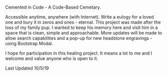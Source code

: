 Cemented in Code - A Code-Based Cemetary.

Accessible anytime, anywhere (with Internet). Write a eulogy for a loved one and bury it in zeros and ones - eternal. This project was made after the loss of my family pup. I wanted to keep his memory here and visit him in a space that is clean, simple and approachable. More updates will be made to allow search capabilities and a pop-up for new headstone engravings - using Bootstrap Modal. 

I hope for participation in this healing project. It means a lot to me and I welcome and value anyone who is open to it. 

Last Updated 10/5/19
